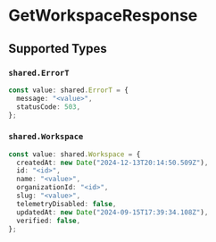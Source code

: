 # GetWorkspaceResponse


## Supported Types

### `shared.ErrorT`

```typescript
const value: shared.ErrorT = {
  message: "<value>",
  statusCode: 503,
};
```

### `shared.Workspace`

```typescript
const value: shared.Workspace = {
  createdAt: new Date("2024-12-13T20:14:50.509Z"),
  id: "<id>",
  name: "<value>",
  organizationId: "<id>",
  slug: "<value>",
  telemetryDisabled: false,
  updatedAt: new Date("2024-09-15T17:39:34.108Z"),
  verified: false,
};
```

